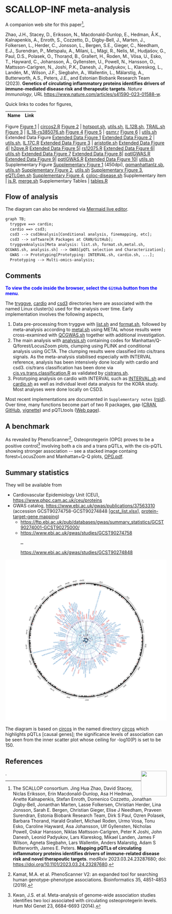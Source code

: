 # SCALLOP-INF meta-analysis

A companion web site for this paper[^medRxiv], 

Zhao, J.H., Stacey, D., Eriksson, N., Macdonald-Dunlop, E., Hedman, Å.K., Kalnapenkis, A., Enroth, S., Cozzetto, D., Digby-Bell, J., Marten, J., Folkersen, L., Herder, C., Jonsson, L., Bergen, S.E., Gieger, C., Needham, E.J., Surendran, P., Metspalu, A., Milani, L., Mägi, R., Nelis, M., Hudjašov, G., Paul, D.S., Polasek, O., Thorand, B., Grallert, H., Roden, M., Võsa, U., Esko, T., Hayward, C., Johansson, Å., Gyllensten, U., Powell, N., Hansson, O., Mattsson-Carlgren, N., Joshi, P.K., Danesh, J., Padyukov, L., Klareskog, L., Landén, M., Wilson, J.F., Siegbahn, A., Wallentin, L., Mälarstig, A., Butterworth, A.S., Peters, J.E., and Estonian Biobank Research Team (2023). **Genetics of circulating inflammatory proteins identifies drivers of immune-mediated disease risk and therapeutic targets**. *Nature Immunology*,
URL <https://www.nature.com/articles/s41590-023-01588-w>.

Quick links to codes for figures,

 Name                                                                     | Link
--------------------------------------------------------------------------|-------------------------------------------------------------------------------------
 Figure
 [Figure 1](https://www.nature.com/articles/s41590-023-01588-w/figures/1) | [circos2.R](https://github.com/jinghuazhao/INF/blob/master/rsid/circos2.R)
 [Figure 2](https://www.nature.com/articles/s41590-023-01588-w/figures/2) | [hotspot.sh](https://github.com/jinghuazhao/INF/blob/master/csd3/hotspot.sh), [utils.sh](https://github.com/jinghuazhao/INF/blob/master/rsid/utils.sh), [IL.12B.sh](https://github.com/jinghuazhao/INF/blob/master/csd3/IL.12B.sh), [TRAIL.sh](https://github.com/jinghuazhao/INF/blob/master/csd3/TRAIL.sh)
 [Figure 3](https://www.nature.com/articles/s41590-023-01588-w/figures/3) | [IL.18-rs385076.sh](https://github.com/jinghuazhao/INF/blob/master/rsid/IL.18-rs385076.sh)
 [Figure 4](https://www.nature.com/articles/s41590-023-01588-w/figures/4) 
 [Figure 5](https://www.nature.com/articles/s41590-023-01588-w/figures/5) | [gsmr.r](https://github.com/jinghuazhao/INF/blob/master/workflow/scripts/gsmr.r)
 [Figure 6](https://www.nature.com/articles/s41590-023-01588-w/figures/6) | [utils.sh](https://github.com/jinghuazhao/INF/blob/master/rsid/utils.sh)
 Extended Data Figure
 [Extended Data Figure 1](https://www.nature.com/articles/s41590-023-01588-w/figures/7)
 [Extended Data Figure 2](https://www.nature.com/articles/s41590-023-01588-w/figures/8) | [utils.sh](https://github.com/jinghuazhao/INF/blob/master/rsid/utils.sh), [IL.17C.R](https://github.com/jinghuazhao/INF/blob/master/rsid/IL.17C.R)
 [Extended Data Figure 3](https://www.nature.com/articles/s41590-023-01588-w/figures/9) | [aristotle.sh](https://github.com/jinghuazhao/INF/blob/master/csd3/aristotle.sh)
 [Extended Data Figure 4](https://www.nature.com/articles/s41590-023-01588-w/figures/10)| [h2pve.R](https://github.com/jinghuazhao/INF/blob/master/rsid/h2pve.R)
 [Extended Data Figure 5](https://www.nature.com/articles/s41590-023-01588-w/figures/11)| [rs12075.R](https://github.com/jinghuazhao/INF/blob/master/rsid/rs12075.R)
 [Extended Data Figure 6](https://www.nature.com/articles/s41590-023-01588-w/figures/12)| [utils.sh](https://github.com/jinghuazhao/INF/blob/master/rsid/utils.sh)
 [Extended Data Figure 7](https://www.nature.com/articles/s41590-023-01588-w/figures/13)
 [Extended Data Figure 8](https://www.nature.com/articles/s41590-023-01588-w/figures/14)| [pqtlGWAS.R](https://github.com/jinghuazhao/INF/blob/master/rsid/pqtlGWAS.R)
 [Extended Data Figure 9](https://www.nature.com/articles/s41590-023-01588-w/figures/15)| [pqtlGWAS.R](https://github.com/jinghuazhao/INF/blob/master/rsid/pqtlGWAS.R)
 [Extended Data Figure 10](https://www.nature.com/articles/s41590-023-01588-w/figures/16)| [utils.sh](https://github.com/jinghuazhao/INF/blob/master/rsid/utils.sh)
 Supplementary Figure
 [Supplementary Figure 1](doc/manhattan-qq.pdf) (450dpi), [qqmanhattanlz.sb](https://github.com/jinghuazhao/INF/blob/master/rsid/qqmanhattanlz.sb), [utils.sh](https://github.com/jinghuazhao/INF/blob/master/rsid/utils.sh)
 [Supplementary Figure 2](doc/fp-lz.pdf), [utils.sh](https://github.com/jinghuazhao/INF/blob/master/rsid/utils.sh)
 [Supplementary Figure 3](doc/eQTLGen-INF.pdf), [eQTLGen.sh](https://github.com/jinghuazhao/INF/blob/master/rsid/eQTLGen.sh)
 [Supplementary Figure 4](doc/GWAS-INF.pdf), [coloc-disease.sh](https://github.com/jinghuazhao/INF/blob/master/rsid/coloc-disease.sh)
 Supplementary item | [js.R](https://github.com/jinghuazhao/INF/blob/master/csd3/js.R), [merge.sh](https://github.com/jinghuazhao/INF/blob/master/csd3/merge.sh)
 Supplementary Tables | [tables.R](https://github.com/jinghuazhao/INF/blob/master/rsid/tables.R)

## Flow of analysis

The diagram can also be rendered via [Mermaid live editor](https://mermaid-js.github.io/mermaid-live-editor/).

```mermaid
graph TB;
  tryggve ==> cardio;
  cardio ==> csd3;
  csd3 --> csd3Analysis[Conditional analysis, finemapping, etc];
  csd3 --> software[R Packages at CRAN/GitHub]; 
  tryggveAnalysis[Meta analysis: list.sh, format.sh,metal.sh, QCGWAS.sh, analysis.sh] --> GWAS[pQTL selection and Characterization];
  GWAS --> Prototyping[Prototyping: INTERVAL.sh, cardio.sh, ...];
  Prototyping --> Multi-omics-analysis;
```

## Comments

<font color="blue"><b>To view the code inside the browser, select the `GitHub` button from the menu</b></font>.

The [tryggve](tryggve), [cardio](cardio) and [csd3](csd3) directories here are associated with the named Linux cluster(s) used for the analysis over time. Early implementation involves the following aspects,

1. Data pre-processing from tryggve with [list.sh](tryggve/list.sh) and [format.sh](tryggve/format.sh), followed by meta-analysis according to [metal.sh](tryggve/metal.sh) using METAL whose results were cross-examined with [QCGWAS.sh](tryggve/QCGWAS.sh) together with additional investigation.
2. The main analysis with [analysis.sh](tryggve/analysis.sh) containing codes for Manhattan/Q-Q/forest/LocusZoom plots, clumping using PLINK and conditional analysis using GCTA. The clumping results were classified into cis/trans signals. As the meta-analysis stabilised especially with INTERVAL reference, analysis has been intensively done locally with cardio and csd3. cis/trans classification has been done via [cis.vs.trans.classification.R](cardio/cis.vs.trans.classification.R) as validated by [cistrans.sh](cardio/cistrans.sh).
3. Prototyping analysis on cardio with INTERVAL such as [INTERVAL.sh](tryggve/INTERVAL.sh) and [cardio.sh](cardio/cardio.sh) as well as individual level data analysis for the KORA study. Most analyses were done locally on CSD3.

Most recent implementations are documented in `Supplementary notes` ([rsid](rsid)). Over time, many functions become part of two R packages, gap ([CRAN](https://CRAN.R-project.org/package=gap), [GitHub](https://github.com/jinghuazhao/R/), [vignette](https://jinghuazhao.github.io/R/vignettes/gap.html)) and pQTLtools ([Web page](https://jinghuazhao.github.io/pQTLtools/)).

## A benchmark

As revealed by PhenoScanner[^phenoscanner], Osteoprotegerin (OPG) proves to be a positive control[^OPG] involving both a cis and a trans pQTLs, with the cis-pQTL showing stronger association -- see a stacked image containg forest+LocusZoom and Manhattan+Q-Q plots, [OPG.pdf](doc/OPG.pdf).

## Summary statistics

They will be available from 

* Cardiovascular Epidemiology Unit (CEU), <https://www.phpc.cam.ac.uk/ceu/proteins>
* GWAS catalog, <https://www.ebi.ac.uk/gwas/publications/37563310> (accession GCST90274758-GCST90274848 [[gcst_list.xlsx](doc/gcst_list.xlsx)], [protein-target-gene mapping](https://github.com/jinghuazhao/INF/blob/master/doc/prot_target_gene.tsv))
    - <https://ftp.ebi.ac.uk/pub/databases/gwas/summary_statistics/GCST90274001-GCST90275000/>
    - <https://www.ebi.ac.uk/gwas/studies/GCST90274758><pre>&#x2026;</pre><https://www.ebi.ac.uk/gwas/studies/GCST90274848>

<p align="center"><img src="doc/circos.svg"></p>

The diagram is based on [circos](http://circos.ca/) in the named directory [circos](https://github.com/jinghuazhao/INF/tree/master/circos) which highlights pQTLs [causal genes]; the significance levels of association can be seen from the inner scatter plot whose ceiling for -log10(P) is set to be 150.

## References

<img src="https://connect.medrxiv.org/qr/qr_img.php?id=2023.03.24.23287680" align="right" width=80 height=80>.

[^medRxiv]: The SCALLOP consortium. Jing Hua Zhao, David Stacey, Niclas Eriksson, Erin Macdonald-Dunlop, Asa H Hedman, Anette Kalnapenkis, Stefan Enroth, Domenico Cozzetto, Jonathan Digby-Bell, Jonanthan Marten, Lasse Folkersen, Christian Herder, Lina Jonsson, Sarah E. Bergen, Christian Gieger, Elise J Needham, Praveen Surendran, Estonia Biobank Research Team, Dirk S Paul, Ozren Polasek, Barbara Thorand, Harald Grallert, Michael Roden, Urmo Vosa, Tonu Esko, Caroline Hayward, Asa Johansson, Ulf Gyllensten, Nicholas Powell, Oskar Hansson, Niklas Mattsson-Carlgren, Peter K Joshi, John Danesh, Leonid Padyukov, Lars Klareskog, Mikael Landen, James F Wilson, Agneta Siegbahn, Lars Wallentin, Anders Malarstig, Adam S Butterworth, James E. Peters.
**Mapping pQTLs of circulating inflammatory proteins identifies drivers of immune-related disease risk and novel therapeutic targets**.
medRxiv 2023.03.24.23287680; doi: <https://doi.org/10.1101/2023.03.24.23287680>.

[^phenoscanner]: Kamat, M.A. et al. PhenoScanner V2: an expanded tool for searching human genotype-phenotype associations. Bioinformatics 35, 4851-4853 (2019).

[^OPG]: Kwan, J.S. et al. Meta-analysis of genome-wide association studies identifies two loci associated with circulating osteoprotegerin levels. Hum Mol Genet 23, 6684-6693 (2014).
